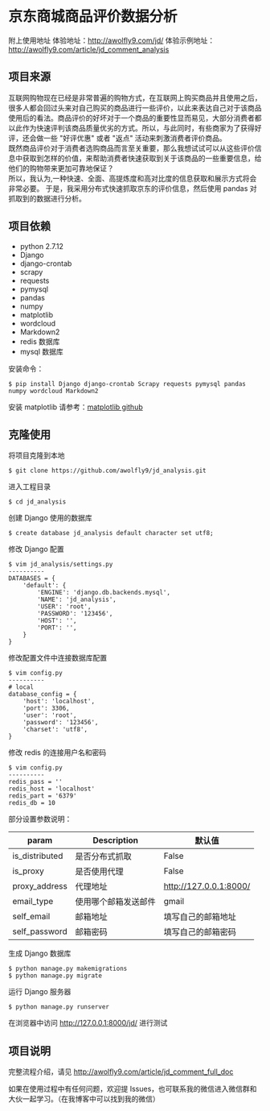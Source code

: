# 京东商城商品评价数据分析
附上使用地址
体验地址：<http://awolfly9.com/jd/>
体验示例地址：<http://awolfly9.com/article/jd_comment_analysis>

## 项目来源
互联网购物现在已经是非常普遍的购物方式，在互联网上购买商品并且使用之后，很多人都会回过头来对自己购买的商品进行一些评价，以此来表达自己对于该商品使用后的看法。商品评价的好坏对于一个商品的重要性显而易见，大部分消费者都以此作为快速评判该商品质量优劣的方式。所以，与此同时，有些商家为了获得好评，还会做一些 "好评优惠" 或者 "返点" 活动来刺激消费者评价商品。<br>
既然商品评价对于消费者选购商品而言至关重要，那么我想试试可以从这些评价信息中获取到怎样的价值，来帮助消费者快速获取到关于该商品的一些重要信息，给他们的购物带来更加可靠地保证？<br>
所以，我认为,一种快速、全面、高提炼度和高对比度的信息获取和展示方式将会非常必要。 于是，我采用分布式快速抓取京东的评价信息，然后使用 pandas 对抓取到的数据进行分析。


## 项目依赖
* python 2.7.12
* Django
* django-crontab
* scrapy   
* requests
* pymysql
* pandas
* numpy
* matplotlib
* wordcloud
* Markdown2
* redis 数据库
* mysql 数据库


安装命令：

```
$ pip install Django django-crontab Scrapy requests pymysql pandas numpy wordcloud Markdown2 
```
安装 matplotlib 请参考：[matplotlib github](https://github.com/ehmatthes/pcc/blob/master/chapter_15/README.md#installing-matplotlib)

## 克隆使用
将项目克隆到本地

```
$ git clone https://github.com/awolfly9/jd_analysis.git
```

进入工程目录

```
$ cd jd_analysis
```

创建 Django 使用的数据库

```
$ create database jd_analysis default character set utf8;
```

修改 Django 配置

```
$ vim jd_analysis/settings.py
----------
DATABASES = {
    'default': {
        'ENGINE': 'django.db.backends.mysql',
        'NAME': 'jd_analysis',
        'USER': 'root',
        'PASSWORD': '123456',
        'HOST': '',
        'PORT': '',
    }
}
```

修改配置文件中连接数据库配置

```
$ vim config.py
----------
# local
database_config = {
    'host': 'localhost',
    'port': 3306,
    'user': 'root',
    'password': '123456',
    'charset': 'utf8',
}
```

修改 redis 的连接用户名和密码

```
$ vim config.py
----------
redis_pass = ''
redis_host = 'localhost'
redis_part = '6379'
redis_db = 10
```

部分设置参数说明：

| param | Description | 默认值 |
| ----| ---- | ---- |
| is_distributed | 是否分布式抓取 | False |
| is_proxy | 是否使用代理 | False |
| proxy_address | 代理地址 | <http://127.0.0.1:8000/>|
| email_type | 使用哪个邮箱发送邮件 | gmail |
| self_email | 邮箱地址 | 填写自己的邮箱地址 |
| self_password | 邮箱密码 | 填写自己的邮箱密码 |


生成 Django 数据库

```
$ python manage.py makemigrations
$ python manage.py migrate
```

运行 Django 服务器

```
$ python manage.py runserver
```

在浏览器中访问 <http://127.0.0.1:8000/jd/> 进行测试


## 项目说明
完整流程介绍，请见
<http://awolfly9.com/article/jd_comment_full_doc>

如果在使用过程中有任何问题，欢迎提 Issues，也可联系我的微信进入微信群和大伙一起学习。（在我博客中可以找到我的微信）






